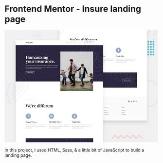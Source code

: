 # Frontend Mentor - Insure landing page

![Design preview for the Insure landing page coding challenge](/dist/design/desktop-preview.jpg)

In this project, I used HTML, Sass, & a little bit of JavaScript to build a landing page.
